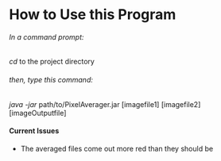 How to Use this Program
=======================

###### In a command prompt:
*cd* to the project directory
###### then, type this command:
*java -jar* path/to/PixelAverager.jar [imagefile1] [imagefile2] [imageOutputfile]

#### Current Issues
* The averaged files come out more red than they should be
